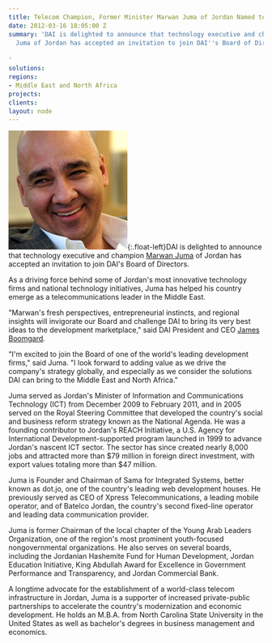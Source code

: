 ```yaml
---
title: Telecom Champion, Former Minister Marwan Juma of Jordan Named to DAI Board
date: 2012-03-16 18:05:00 Z
summary: 'DAI is delighted to announce that technology executive and champion Marwan
  Juma of Jordan has accepted an invitation to join DAI''s Board of Directors.

'
solutions: 
regions:
- Middle East and North Africa
projects: 
clients: 
layout: node
---
```


![Marwan Juma][1]{:.float-left}DAI is delighted to announce that technology executive and champion [Marwan Juma][2] of Jordan has accepted an invitation to join DAI's Board of Directors.

As a driving force behind some of Jordan's most innovative technology firms and national technology initiatives, Juma has helped his country emerge as a telecommunications leader in the Middle East.

"Marwan's fresh perspectives, entrepreneurial instincts, and regional insights will invigorate our Board and challenge DAI to bring its very best ideas to the development marketplace," said DAI President and CEO [James Boomgard][3].

"I'm excited to join the Board of one of the world's leading development firms," said Juma. "I look forward to adding value as we drive the company's strategy globally, and especially as we consider the solutions DAI can bring to the Middle East and North Africa."

Juma served as Jordan's Minister of Information and Communications Technology (ICT) from December 2009 to February 2011, and in 2005 served on the Royal Steering Committee that developed the country's social and business reform strategy known as the National Agenda. He was a founding contributor to Jordan's REACH Initiative, a U.S. Agency for International Development-supported program launched in 1999 to advance Jordan's nascent ICT sector. The sector has since created nearly 8,000 jobs and attracted more than $79 million in foreign direct investment, with export values totaling more than $47 million.

Juma is Founder and Chairman of Sama for Integrated Systems, better known as dot.jo, one of the country's leading web development houses. He previously served as CEO of Xpress Telecommunications, a leading mobile operator, and of Batelco Jordan, the country's second fixed-line operator and leading data communication provider.

Juma is former Chairman of the local chapter of the Young Arab Leaders Organization, one of the region's most prominent youth-focused nongovernmental organizations. He also serves on several boards, including the Jordanian Hashemite Fund for Human Development, Jordan Education Initiative, King Abdullah Award for Excellence in Government Performance and Transparency, and Jordan Commercial Bank.

A longtime advocate for the establishment of a world-class telecom infrastructure in Jordan, Juma is a supporter of increased private-public partnerships to accelerate the country's modernization and economic development. He holds an M.B.A. from North Carolina State University in the United States as well as bachelor's degrees in business management and economics.

[1]: /assets/images/news/Juma.jpg
[2]: /who-we-are/board/marwan-juma
[3]: /who-we-are/leadership/james-boomgard
